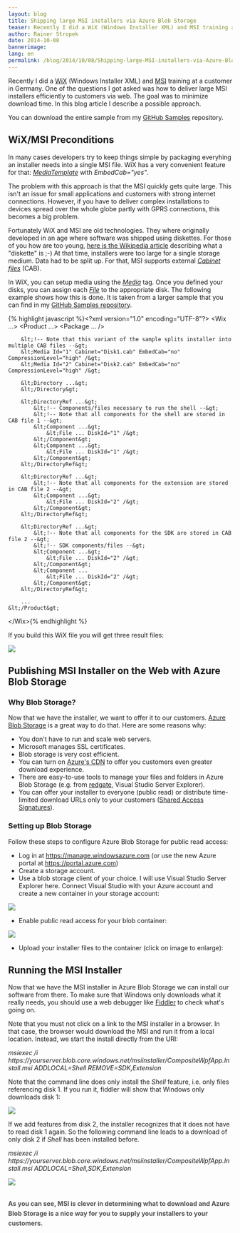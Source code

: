 ```yaml
---
layout: blog
title: Shipping large MSI installers via Azure Blob Storage
teaser: Recently I did a WiX (Windows Installer XML) and MSI training at a customer in Germany. One of the questions I got asked was how to deliver large MSI installers efficiently to customers via web. The goal was to minimize download time. In this blog article I describe a possible approach.
author: Rainer Stropek
date: 2014-10-08
bannerimage: 
lang: en
permalink: /blog/2014/10/08/Shipping-large-MSI-installers-via-Azure-Blob-Storage
---
```


<p xmlns="http://www.w3.org/1999/xhtml">Recently I did a <a href="http://wixtoolset.org" target="_blank">WiX</a> (Windows Installer XML) and <a href="http://msdn.microsoft.com/en-us/library/cc185688(v=vs.85).aspx" target="_blank">MSI</a> training at a customer in Germany. One of the questions I got asked was how to deliver large MSI installers efficiently to customers via web. The goal was to minimize download time. In this blog article I describe a possible approach.</p><p class="showcase" xmlns="http://www.w3.org/1999/xhtml">You can download the entire sample from my <a href="https://github.com/rstropek/Samples/tree/master/WiXSamples/CompositeWpfAppWithInstaller" target="_blank">GitHub Samples</a> repository.</p><h2 xmlns="http://www.w3.org/1999/xhtml">WiX/MSI Preconditions</h2><p xmlns="http://www.w3.org/1999/xhtml">In many cases developers try to keep things simple by packaging everyhing an installer needs into a single MSI file. WiX has a very convenient feature for that: <a href="http://wixtoolset.org/documentation/manual/v3/xsd/wix/mediatemplate.html" target="_blank"><em>MediaTemplate</em></a> with <em>EmbedCab="yes"</em>.</p><p xmlns="http://www.w3.org/1999/xhtml">The problem with this approach is that the MSI quickly gets quite large. This isn't an issue for small applications and customers with strong internet connections. However, if you have to deliver complex installations to devices spread over the whole globe partly with GPRS connections, this becomes a big problem.</p><p xmlns="http://www.w3.org/1999/xhtml">Fortunately WiX and MSI are old technologies. They where originally developed in an age where software was shipped using diskettes. For those of you how are too young, <a href="http://en.wikipedia.org/wiki/Floppy_disk" target="_blank">here is the Wikipedia article</a> describing what a "diskette" is ;-) At that time, installers were too large for a single storage medium. Data had to be split up. For that, MSI supports external <a href="http://en.wikipedia.org/wiki/Cabinet_(file_format)" target="_blank"><em>Cabinet files</em></a> (CAB).</p><p xmlns="http://www.w3.org/1999/xhtml">In WiX, you can setup media using the <em><a href="http://wixtoolset.org/documentation/manual/v3/xsd/wix/media.html" target="_blank">Media</a></em> tag. Once you defined your disks, you can assign each <em><a href="http://wixtoolset.org/documentation/manual/v3/xsd/wix/file.html" target="_blank">File</a></em> to the appropriate disk. The following example shows how this is done. It is taken from a larger sample that you can find in my <a href="https://github.com/rstropek/Samples/blob/master/WiXSamples/CompositeWpfAppWithInstaller/CompositeWpfApp.InstallCab/Product.wxs" target="_blank">GitHub Samples repository</a>.</p>{% highlight javascript %}&lt;?xml version="1.0" encoding="UTF-8"?&gt;
&lt;Wix ...&gt;
    &lt;Product ...&gt;
        &lt;Package ... /&gt;

        &lt;!-- Note that this variant of the sample splits installer into multiple CAB files --&gt;
        &lt;Media Id="1" Cabinet="Disk1.cab" EmbedCab="no" CompressionLevel="high" /&gt;
        &lt;Media Id="2" Cabinet="Disk2.cab" EmbedCab="no" CompressionLevel="high" /&gt;

        &lt;Directory ...&gt;
        &lt;/Directory&gt;

        &lt;DirectoryRef ...&gt;
            &lt;!-- Components/files necessary to run the shell --&gt;
            &lt;!-- Note that all components for the shell are stored in CAB file 1 --&gt;
            &lt;Component ...&gt;
                &lt;File ... DiskId="1" /&gt;
            &lt;/Component&gt;
            &lt;Component ...&gt;
                &lt;File ... DiskId="1" /&gt;
            &lt;/Component&gt;
        &lt;/DirectoryRef&gt;

        &lt;DirectoryRef ...&gt;
            &lt;!-- Note that all components for the extension are stored in CAB file 2 --&gt;
            &lt;Component ...&gt;
                &lt;File ... DiskId="2" /&gt;
            &lt;/Component&gt;
        &lt;/DirectoryRef&gt;

        &lt;DirectoryRef ...&gt;
            &lt;!-- Note that all components for the SDK are stored in CAB file 2 --&gt;
            &lt;!-- SDK components/files --&gt;
            &lt;Component ...&gt;
                &lt;File ... DiskId="2" /&gt;
            &lt;/Component&gt;
            &lt;Component ...
                &lt;File ... DiskId="2" /&gt;
            &lt;/Component&gt;
        &lt;/DirectoryRef&gt;
        
        ...
    &lt;/Product&gt;
&lt;/Wix&gt;{% endhighlight %}<p xmlns="http://www.w3.org/1999/xhtml">If you build this WiX file you will get three result files:</p><p xmlns="http://www.w3.org/1999/xhtml">
  <img src="{{site.baseurl}}/content/images/blog/2014/10/WixCabFiles.png" />
</p><h2 xmlns="http://www.w3.org/1999/xhtml">Publishing MSI Installer on the Web with Azure Blob Storage</h2><h3 xmlns="http://www.w3.org/1999/xhtml">Why Blob Storage?</h3><p xmlns="http://www.w3.org/1999/xhtml">Now that we have the installer, we want to offer it to our customers. <a href="http://azure.microsoft.com/en-us/documentation/services/storage/" target="_blank">Azure Blob Storage</a> is a great way to do that. Here are some reasons why:</p><ul xmlns="http://www.w3.org/1999/xhtml">
  <li>You don't have to run and scale web servers.</li>
  <li>Microsoft manages SSL certificates.</li>
  <li>Blob storage is very cost efficient.</li>
  <li>You can turn on <a href="http://azure.microsoft.com/en-us/services/cdn/" target="_blank">Azure's CDN</a> to offer you customers even greater download experience.</li>
  <li>There are easy-to-use tools to manage your files and folders in Azure Blob Storage (e.g. from <a href="http://www.red-gate.com/products/azure-development/" target="_blank">redgate</a>, Visual Studio Server Explorer).</li>
  <li>You can offer your installer to everyone (public read) or distribute time-limited download URLs only to your customers (<a href="http://azure.microsoft.com/en-us/documentation/articles/storage-dotnet-shared-access-signature-part-1/" target="_blank">Shared Access Signatures</a>).</li>
</ul><h3 xmlns="http://www.w3.org/1999/xhtml">Setting up Blob Storage</h3><p xmlns="http://www.w3.org/1999/xhtml">Follow these steps to configure Azure Blob Storage for public read access:</p><ul xmlns="http://www.w3.org/1999/xhtml">
  <li>Log in at <a href="https://manage.windowsazure.com/" target="_blank">https://manage.windowsazure.com</a> (or use the new Azure portal at <a href="https://portal.azure.com/" target="_blank">https://portal.azure.com</a>)</li>
  <li>Create a storage account.</li>
  <li>Use a blob storage client of your choice. I will use Visual Studio Server Explorer here. Connect Visual Studio with your Azure account and create a new container in your storage account:</li>
</ul><p xmlns="http://www.w3.org/1999/xhtml">
  <img src="{{site.baseurl}}/content/images/blog/2014/10/Container.png" />
</p><ul xmlns="http://www.w3.org/1999/xhtml">
  <li>Enable public read access for your blob container:</li>
</ul><p xmlns="http://www.w3.org/1999/xhtml">
  <img src="{{site.baseurl}}/content/images/blog/2014/10/PublicRead.png" />
</p><ul xmlns="http://www.w3.org/1999/xhtml">
  <li>Upload your installer files to the container (click on image to enlarge):</li>
</ul><f:function name="Composite.Media.ImageGallery.Slimbox2" xmlns:f="http://www.composite.net/ns/function/1.0">
  <f:param name="MediaImage" value="MediaArchive:00ff56df-e753-4f01-8a17-256b4d76a195" xmlns:f="http://www.composite.net/ns/function/1.0" />
  <f:param name="ThumbnailMaxWidth" value="650" xmlns:f="http://www.composite.net/ns/function/1.0" />
  <f:param name="ThumbnailMaxHeight" value="650" xmlns:f="http://www.composite.net/ns/function/1.0" />
  <f:param name="ImageMaxWidth" value="1280" xmlns:f="http://www.composite.net/ns/function/1.0" />
  <f:param name="ImageMaxHeight" value="1024" xmlns:f="http://www.composite.net/ns/function/1.0" />
</f:function><h2 xmlns="http://www.w3.org/1999/xhtml">Running the MSI Installer</h2><p xmlns="http://www.w3.org/1999/xhtml">Now that we have the MSI installer in Azure Blob Storage we can install our software from there. To make sure that Windows only downloads what it really needs, you should use a web debugger like <a href="http://www.telerik.com/fiddler" target="_blank">Fiddler</a> to check what's going on.</p><p xmlns="http://www.w3.org/1999/xhtml">Note that you must not click on a link to the MSI installer in a browser. In that case, the browser would download the MSI and run it from a local location. Instead, we start the install directly from the URI:</p><p xmlns="http://www.w3.org/1999/xhtml">
  <em>msiexec /i https://yourserver.blob.core.windows.net/msiinstaller/CompositeWpfApp.Install.msi ADDLOCAL=Shell REMOVE=SDK,Extension</em>
</p><p xmlns="http://www.w3.org/1999/xhtml">Note that the command line does only install the <em>Shell</em> feature, i.e. only files referencing disk 1. If you run it, fiddler will show that Windows only downloads disk 1:</p><p xmlns="http://www.w3.org/1999/xhtml">
  <img src="{{site.baseurl}}/content/images/blog/2014/10/Disk1.png" />
</p><p xmlns="http://www.w3.org/1999/xhtml">If we add features from disk 2, the installer recognizes that it does not have to read disk 1 again. So the following command line leads to a download of only disk 2 if <em>Shell</em> has been installed before.</p><p xmlns="http://www.w3.org/1999/xhtml">
  <em>msiexec /i https://yourserver.blob.core.windows.net/msiinstaller/CompositeWpfApp.Install.msi ADDLOCAL=Shell,SDK,Extension</em>
</p><p xmlns="http://www.w3.org/1999/xhtml">
  <img src="{{site.baseurl}}/content/images/blog/2014/10/Disk2.png" />
</p><h2 xmlns="http://www.w3.org/1999/xhtml">
  <span style="color: rgb(80, 80, 80); font-size: 14px; line-height: 22px;">As you can see, MSI is clever in determining what to download and Azure Blob Storage is a nice way for you to supply your installers to your customers.</span>
</h2>